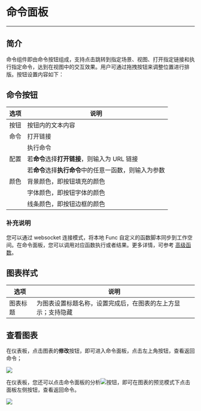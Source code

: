 # 命令面板
---

## 简介

命令组件即由命令按钮组成，支持点击跳转到指定场景、视图、打开指定链接和执行指定命令，达到在视图中的交互效果。用户可通过拖拽按钮来调整位置进行排版。按钮设置内容如下：

## 命令按钮

| 选项 | 说明 |    
| --- | --- |
| 按钮 | 按钮内的文本内容 |  
| 命令 | 打开链接 |  
|     | 执行命令 |  
| 配置 | 若**命令**选择**打开链接**，则输入为 URL 链接 | 
|    | 若**命令**选择**执行命令**中的任意一函数，则输入为参数 | 
| 颜色 | 背景颜色，即按钮填充的颜色  |
|      | 字体颜色，即按钮字体的颜色  |
|      | 线条颜色，即按钮边框的颜色  |

### 补充说明

您可以通过 websocket 连接模式，将本地 Func 自定义的函数脚本同步到工作空间。在命令面板，您可以调用对应函数执行或者结果。更多详情，可参考 [高级函数](../../dql/advanced-funcs.md)。


## 图表样式
| 选项 | 说明 |
| --- | --- |
| 图表标题 | 为图表设置标题名称，设置完成后，在图表的左上方显示；支持隐藏 |


## 查看图表

在仪表板，点击图表的**修改**按钮，即可进入命令面板，点击左上角按钮，查看返回命令；

![](../img/command-panel-1.png)


在仪表板，您还可以点击命令面板的分析![](../img/buttom.png)按钮，即可在图表的预览模式下点击面板左侧按钮，查看返回命令。

![](../img/command-panel-2.png)

